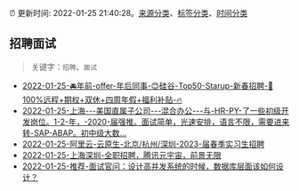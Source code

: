 :alarm_clock: 更新时间: 2022-01-25 21:40:28。[来源分类](../README.md)、[标签分类](../TAGS.md)、[时间分类](../TIMELINE.md)

## 招聘面试


> 关键字：`招聘`、`面试`



- [2022-01-25-🚘年前-offer-年后同事-😊硅谷-Top50-Starup-新春招聘-🌟100%远程+期权+双休+四周年假+福利补贴-🔥](https://www.v2ex.com/t/830616) 
- [2022-01-25-上海---美国直属子公司---混合办公---与-HR-PY-了一些初级开发岗位。1-2-年，-2020-届强推。面试简单，光速安排，语言不限，需要进来转-SAP-ABAP。初中级大数...](https://www.v2ex.com/t/830608) 
- [2022-01-25-阿里云-云原生-北京/杭州/深圳-2023-届春季实习生招聘](https://www.v2ex.com/t/830600) 
- [2022-01-25-上海深圳-全职招聘，腾讯元宇宙，前景无限](https://www.v2ex.com/t/830568) 
- [2022-01-25-推荐-面试官问：设计高并发系统的时候，数据库层面该如何设计？](https://toutiao.io/k/p935kqr) 